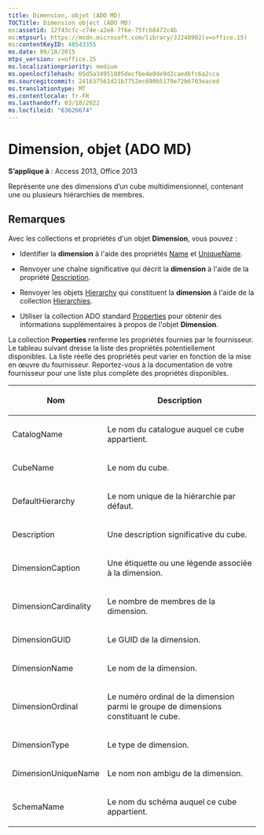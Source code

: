 ```yaml
---
title: Dimension, objet (ADO MD)
TOCTitle: Dimension object (ADO MD)
ms:assetid: 12f43cfc-c74e-a2e8-7f6e-75fc68472c4b
ms:mtpsurl: https://msdn.microsoft.com/library/JJ248902(v=office.15)
ms:contentKeyID: 48543355
ms.date: 09/18/2015
mtps_version: v=office.15
ms.localizationpriority: medium
ms.openlocfilehash: 05d5a34951885decfbe4e0de9d2caed6fc6a2cca
ms.sourcegitcommit: 241637561d21b7752ec690b5179e72b6703eaced
ms.translationtype: MT
ms.contentlocale: fr-FR
ms.lasthandoff: 03/18/2022
ms.locfileid: "63626674"
---
```

# <a name="dimension-object-ado-md"></a>Dimension, objet (ADO MD)


**S’applique à** : Access 2013, Office 2013

Représente une des dimensions d’un cube multidimensionnel, contenant une ou plusieurs hiérarchies de membres.

## <a name="remarks"></a>Remarques

Avec les collections et propriétés d'un objet **Dimension**, vous pouvez :

  - Identifier la **dimension** à l'aide des propriétés [Name](name-property-ado-md.md) et [UniqueName](uniquename-property-ado-md.md).

  - Renvoyer une chaîne significative qui décrit la **dimension** à l'aide de la propriété [Description](description-property-ado-md.md).

  - Renvoyer les objets [Hierarchy](hierarchy-object-ado-md.md) qui constituent la **dimension** à l'aide de la collection [Hierarchies](hierarchies-collection-ado-md.md).

  - Utiliser la collection ADO standard [Properties](properties-collection-ado.md) pour obtenir des informations supplémentaires à propos de l'objet **Dimension**.

La collection **Properties** renferme les propriétés fournies par le fournisseur. Le tableau suivant dresse la liste des propriétés potentiellement disponibles. La liste réelle des propriétés peut varier en fonction de la mise en œuvre du fournisseur. Reportez-vous à la documentation de votre fournisseur pour une liste plus complète des propriétés disponibles.

<table>
<colgroup>
<col />
<col />
</colgroup>
<thead>
<tr class="header">
<th><p>Nom</p></th>
<th><p>Description</p></th>
</tr>
</thead>
<tbody>
<tr class="odd">
<td><p>CatalogName</p></td>
<td><p>Le nom du catalogue auquel ce cube appartient.</p></td>
</tr>
<tr class="even">
<td><p>CubeName</p></td>
<td><p>Le nom du cube.</p></td>
</tr>
<tr class="odd">
<td><p>DefaultHierarchy</p></td>
<td><p>Le nom unique de la hiérarchie par défaut.</p></td>
</tr>
<tr class="even">
<td><p>Description</p></td>
<td><p>Une description significative du cube.</p></td>
</tr>
<tr class="odd">
<td><p>DimensionCaption</p></td>
<td><p>Une étiquette ou une légende associée à la dimension.</p></td>
</tr>
<tr class="even">
<td><p>DimensionCardinality</p></td>
<td><p>Le nombre de membres de la dimension.</p></td>
</tr>
<tr class="odd">
<td><p>DimensionGUID</p></td>
<td><p>Le GUID de la dimension.</p></td>
</tr>
<tr class="even">
<td><p>DimensionName</p></td>
<td><p>Le nom de la dimension.</p></td>
</tr>
<tr class="odd">
<td><p>DimensionOrdinal</p></td>
<td><p>Le numéro ordinal de la dimension parmi le groupe de dimensions constituant le cube.</p></td>
</tr>
<tr class="even">
<td><p>DimensionType</p></td>
<td><p>Le type de dimension.</p></td>
</tr>
<tr class="odd">
<td><p>DimensionUniqueName</p></td>
<td><p>Le nom non ambigu de la dimension.</p></td>
</tr>
<tr class="even">
<td><p>SchemaName</p></td>
<td><p>Le nom du schéma auquel ce cube appartient.</p></td>
</tr>
</tbody>
</table>

